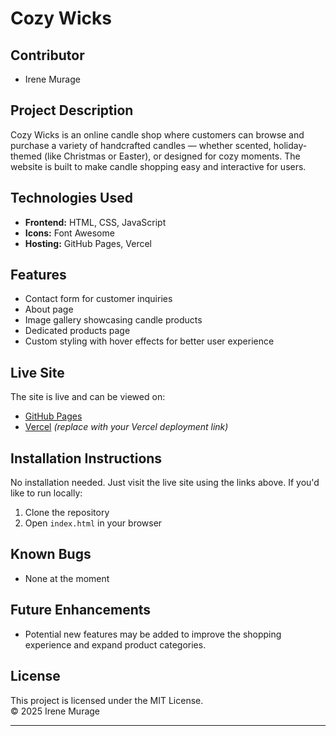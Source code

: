 # Cozy Wicks

## Contributor
- Irene Murage

## Project Description
Cozy Wicks is an online candle shop where customers can browse and purchase a variety of handcrafted candles — whether scented, holiday-themed (like Christmas or Easter), or designed for cozy moments. The website is built to make candle shopping easy and interactive for users.

## Technologies Used
- **Frontend:** HTML, CSS, JavaScript  
- **Icons:** Font Awesome  
- **Hosting:** GitHub Pages, Vercel

## Features
- Contact form for customer inquiries  
- About page
- Image gallery showcasing candle products  
- Dedicated products page  
- Custom styling with hover effects for better user experience  

## Live Site
The site is live and can be viewed on:
- [GitHub Pages](https://github.com/IreneMurage/Candle-selling.git) 
- [Vercel](#) *(replace with your Vercel deployment link)*

## Installation Instructions
No installation needed. Just visit the live site using the links above. If you'd like to run locally:
1. Clone the repository
2. Open `index.html` in your browser

## Known Bugs
- None at the moment

## Future Enhancements
- Potential new features may be added to improve the shopping experience and expand product categories.

## License
This project is licensed under the MIT License.  
&copy; 2025 Irene Murage

---
